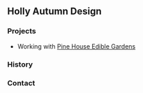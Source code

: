 ## Holly Autumn Design

### Projects

* Working with [Pine House Edible Gardens](http://pinehouseediblegardens.com/)

### History



### Contact

